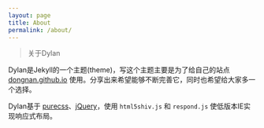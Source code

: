 ```yaml
---
layout: page
title: About
permalink: /about/
---
```


> 关于Dylan

Dylan是Jekyll的一个主题(theme)，写这个主题主要是为了给自己的站点 [dongnan.github.io](http://dongnan.github.io/) 使用。分享出来希望能够不断完善它，同时也希望给大家多一个选择。

Dylan基于 [purecss](http://purecss.io/)、[jQuery](http://jquery.com)，使用 `html5shiv.js` 和 `respond.js` 使低版本IE实现响应式布局。
